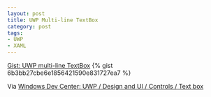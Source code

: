 ```yaml
---
layout: post
title: UWP Multi-line TextBox
category: post
tags:
- UWP
- XAML
---
```

<noscript>
  <a href="https://gist.github.com/6b3bb27cbe6e1856421590e831727ea7">Gist: UWP multi-line TextBox</a>
</noscript>
{% gist 6b3bb27cbe6e1856421590e831727ea7 %}

Via [Windows Dev Center: UWP / Design and UI / Controls / Text box](https://docs.microsoft.com/en-us/windows/uwp/design/controls-and-patterns/text-box#create-a-text-box)
